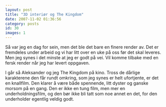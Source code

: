 ```yaml
---
layout: post
title: "3D interiør og The Kingdom"
date: 2007-11-02 01:36:56
category: posts
id: 30
images: 1
---
```

Så var jeg en dag for sein, men det ble det bare en finere render av. Det er fremdeles under arbeid og vi har litt over en uke på oss før det skal leveres. Men jeg synes i det minste at jeg er godt på vei. Vil komme tilbake med en fersk render når jeg har levert oppgaven.

I går så Aleksander og jeg The Kingdom på kino. Tross de dårlige karakterene den får rundt omkring, som jeg synes er helt ufortjente, er det en knallfilm. Den klarer å være både spennende, litt dyster og ganske morsom på en gang. Den er ikke en tung film, men mer en underholdningsfilm, og den bør ikke bli tatt som noe annet en det, for den underholder egentlig veldig godt.